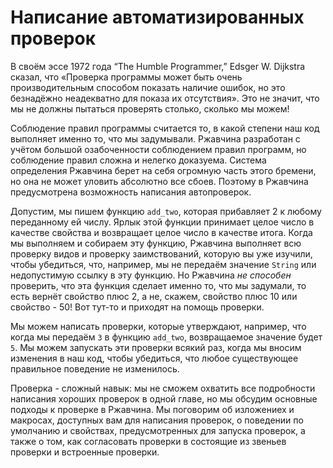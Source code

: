 # Написание автоматизированных проверок

В своём эссе 1972 года “The Humble Programmer,” Edsger W. Dijkstra сказал, что «Проверка программы может быть очень производительным способом показать наличие ошибок, но это безнадёжно неадекватно для показа их отсутствия». Это не значит, что мы не должны пытаться проверять столько, сколько мы можем!

Соблюдение правил программы считается то, в какой степени наш код выполняет именно то, что мы задумывали. Ржавчина разработан с учётом большой озабоченности соблюдением правил программ, но соблюдение правил сложна и нелегко доказуема. Система определения Ржавчина берет на себя огромную часть этого бремени, но она не может уловить абсолютно все сбоев. Поэтому в Ржавчина предусмотрена возможность написания автопроверок.

Допустим, мы пишем функцию `add_two`, которая прибавляет 2 к любому переданному ей числу. Ярлык этой функции принимает целое число в качестве свойства и возвращает целое число в качестве итога. Когда мы выполняем и собираем эту функцию, Ржавчина выполняет всю проверку видов и проверку заимствований, которую вы уже изучили, чтобы убедиться, что, например, мы не передаём значение `String` или недопустимую ссылку в эту функцию. Но Ржавчина *не способен* проверить, что эта функция сделает именно то, что мы задумали, то есть вернёт свойство плюс 2, а не, скажем, свойство плюс 10 или свойство - 50! Вот тут-то и приходят на помощь проверки.

Мы можем написать проверки, которые утверждают, например, что когда мы передаём `3` в функцию `add_two`, возвращаемое значение будет `5`. Мы можем запускать эти проверки всякий раз, когда мы вносим изменения в наш код, чтобы убедиться, что любое существующее правильное поведение не изменилось.

Проверка - сложный навык: мы не сможем охватить все подробности написания хороших проверок в одной главе, но мы обсудим основные подходы к проверке в Ржавчина. Мы поговорим об изложениех и макросах, доступных вам для написания проверок, о поведении по умолчанию и свойствах, предусмотренных для запуска проверок, а также о том, как согласовать проверки в состоящие из звеньев проверки и встроенные проверки.
